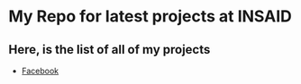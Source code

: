 # My Repo for latest projects at INSAID

## Here, is the list of all of my projects

- [Facebook](https://github.com/Aadi1610/Aadi_Repository/tree/main/Facebook-Project "Facebook")
